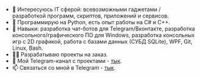 - 👀 Интересуюсь IT сферой: всевозможными гаджетами / разработкой программ, скриптов, приложений и сервисов.
- 🦾 Программирую на Python, есть опыт работы на C# и C++.
- 🎯 Навыки: разработка чат-ботов для Telegram/Вконтакте, разработка консольного/графического ПО для Windows, разработка консольных игр с 2D графикой, работа с базами данных (СУБД SQLite), WPF, Git, Linux, Bash.
- 👨‍💻 Разрабатываю проекты на заказ.
- 📡 Мой Telegram-канал c проектами - [тык](https://t.me/ex0d2s_projects).
- 📫 Связаться со мной в Telegram - [тык](https://t.me/ex0d2s).
